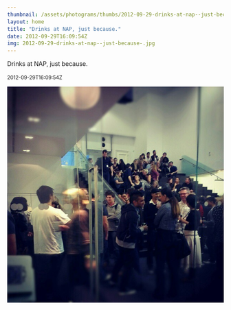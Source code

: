 ```yaml
---
thumbnail: /assets/photograms/thumbs/2012-09-29-drinks-at-nap--just-because-.png
layout: home
title: "Drinks at NAP, just because."
date: 2012-09-29T16:09:54Z
img: 2012-09-29-drinks-at-nap--just-because-.jpg
---
```


Drinks at NAP, just because.

<small>2012-09-29T16:09:54Z</small>

![Drinks at NAP, just because.](/assets/photograms/original/2012-09-29-drinks-at-nap--just-because-.jpg)
